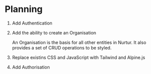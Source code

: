 # Planning

1. Add Authentication
2. Add the ability to create an Organisation
  
   An Organisation is the basis for all other entities in Nurtur. It also provides a set of CRUD operations to be
   styled.
3. Replace existins CSS and JavaScript with Tailwind and Alpine.js
4. Add Authorisation